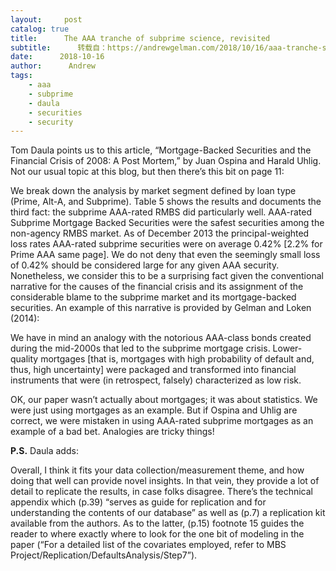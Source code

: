 ```yaml
---
layout:     post
catalog: true
title:      The AAA tranche of subprime science, revisited
subtitle:      转载自：https://andrewgelman.com/2018/10/16/aaa-tranche-subprime-science-revisited/
date:      2018-10-16
author:      Andrew
tags:
    - aaa
    - subprime
    - daula
    - securities
    - security
---
```





Tom Daula points us to this article, “Mortgage-Backed Securities and the Financial Crisis of 2008: A Post Mortem,” by Juan Ospina and Harald Uhlig. Not our usual topic at this blog, but then there’s this bit on page 11:

> 
We break down the analysis by market segment defined by loan type (Prime, Alt-A, and Subprime). Table 5 shows the results and documents the third fact: the subprime AAA-rated RMBS did particularly well. AAA-rated Subprime Mortgage Backed Securities were the safest securities among the non-agency RMBS market. As of December 2013 the principal-weighted loss rates AAA-rated subprime securities were on average 0.42% [2.2% for Prime AAA same page]. We do not deny that even the seemingly small loss of 0.42% should be considered large for any given AAA security.
Nonetheless, we consider this to be a surprising fact given the conventional narrative for the causes of the financial crisis and its assignment of the considerable blame to the subprime market and its mortgage-backed securities. An example of this narrative is provided by Gelman and Loken (2014):

We have in mind an analogy with the notorious AAA-class bonds created during the mid-2000s that led to the subprime mortgage crisis. Lower-quality mortgages [that is, mortgages with high probability of default and, thus, high uncertainty] were packaged and transformed into financial instruments that were (in retrospect, falsely) characterized as low risk.


OK, our paper wasn’t actually about mortgages; it was about statistics. We were just using mortgages as an example. But if Ospina and Uhlig are correct, we were mistaken in using AAA-rated subprime mortgages as an example of a bad bet. Analogies are tricky things!

**P.S.** Daula adds:

> 
Overall, I think it fits your data collection/measurement theme, and how doing that well can provide novel insights. In that vein, they provide a lot of detail to replicate the results, in case folks disagree. There’s the technical appendix which (p.39) “serves as guide for replication and for understanding the contents of our database” as well as (p.7) a replication kit available from the authors. As to the latter, (p.15) footnote 15 guides the reader to where exactly where to look for the one bit of modeling in the paper (“For a detailed list of the covariates employed, refer to MBS Project/Replication/DefaultsAnalysis/Step7”).




